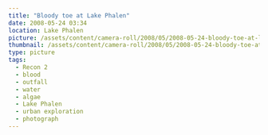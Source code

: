 ```yaml
---
title: "Bloody toe at Lake Phalen"
date: 2008-05-24 03:34
location: Lake Phalen
picture: /assets/content/camera-roll/2008/05/2008-05-24-bloody-toe-at-lake-phalen/recon-2-034.jpg
thumbnail: /assets/content/camera-roll/2008/05/2008-05-24-bloody-toe-at-lake-phalen/recon-2-034-thumbnail.jpg
type: picture
tags:
  - Recon 2
  - blood
  - outfall
  - water
  - algae
  - Lake Phalen
  - urban exploration
  - photograph
---
```

